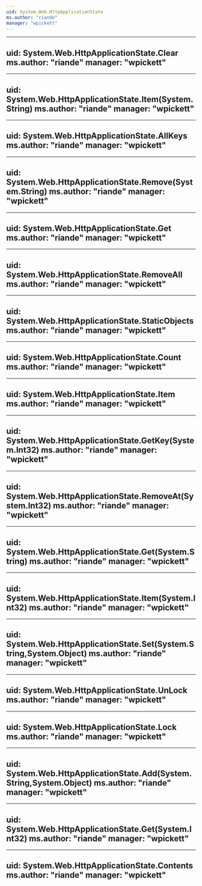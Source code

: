 ```yaml
---
uid: System.Web.HttpApplicationState
ms.author: "riande"
manager: "wpickett"
---
```


---
uid: System.Web.HttpApplicationState.Clear
ms.author: "riande"
manager: "wpickett"
---

---
uid: System.Web.HttpApplicationState.Item(System.String)
ms.author: "riande"
manager: "wpickett"
---

---
uid: System.Web.HttpApplicationState.AllKeys
ms.author: "riande"
manager: "wpickett"
---

---
uid: System.Web.HttpApplicationState.Remove(System.String)
ms.author: "riande"
manager: "wpickett"
---

---
uid: System.Web.HttpApplicationState.Get
ms.author: "riande"
manager: "wpickett"
---

---
uid: System.Web.HttpApplicationState.RemoveAll
ms.author: "riande"
manager: "wpickett"
---

---
uid: System.Web.HttpApplicationState.StaticObjects
ms.author: "riande"
manager: "wpickett"
---

---
uid: System.Web.HttpApplicationState.Count
ms.author: "riande"
manager: "wpickett"
---

---
uid: System.Web.HttpApplicationState.Item
ms.author: "riande"
manager: "wpickett"
---

---
uid: System.Web.HttpApplicationState.GetKey(System.Int32)
ms.author: "riande"
manager: "wpickett"
---

---
uid: System.Web.HttpApplicationState.RemoveAt(System.Int32)
ms.author: "riande"
manager: "wpickett"
---

---
uid: System.Web.HttpApplicationState.Get(System.String)
ms.author: "riande"
manager: "wpickett"
---

---
uid: System.Web.HttpApplicationState.Item(System.Int32)
ms.author: "riande"
manager: "wpickett"
---

---
uid: System.Web.HttpApplicationState.Set(System.String,System.Object)
ms.author: "riande"
manager: "wpickett"
---

---
uid: System.Web.HttpApplicationState.UnLock
ms.author: "riande"
manager: "wpickett"
---

---
uid: System.Web.HttpApplicationState.Lock
ms.author: "riande"
manager: "wpickett"
---

---
uid: System.Web.HttpApplicationState.Add(System.String,System.Object)
ms.author: "riande"
manager: "wpickett"
---

---
uid: System.Web.HttpApplicationState.Get(System.Int32)
ms.author: "riande"
manager: "wpickett"
---

---
uid: System.Web.HttpApplicationState.Contents
ms.author: "riande"
manager: "wpickett"
---
